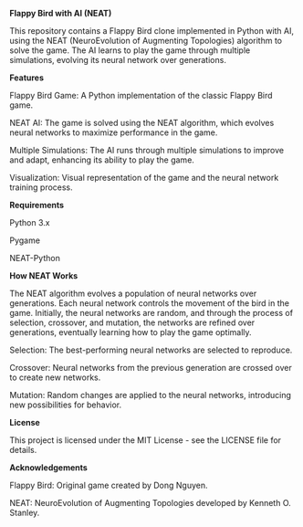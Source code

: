 **Flappy Bird with AI (NEAT)**

This repository contains a Flappy Bird clone implemented in Python with AI, using the NEAT (NeuroEvolution of Augmenting Topologies) algorithm to solve the game. The AI learns to play the game through multiple simulations, evolving its neural network over generations.

**Features**

Flappy Bird Game: A Python implementation of the classic Flappy Bird game.

NEAT AI: The game is solved using the NEAT algorithm, which evolves neural networks to maximize performance in the game.

Multiple Simulations: The AI runs through multiple simulations to improve and adapt, enhancing its ability to play the game.

Visualization: Visual representation of the game and the neural network training process.

**Requirements**

Python 3.x

Pygame

NEAT-Python

**How NEAT Works**

The NEAT algorithm evolves a population of neural networks over generations. Each neural network controls the movement of the bird in the game. Initially, the neural networks are random, and through the process of selection, crossover, and mutation, the networks are refined over generations, eventually learning how to play the game optimally.

Selection: The best-performing neural networks are selected to reproduce.

Crossover: Neural networks from the previous generation are crossed over to create new networks.

Mutation: Random changes are applied to the neural networks, introducing new possibilities for behavior.

**License**

This project is licensed under the MIT License - see the LICENSE file for details.

**Acknowledgements**

Flappy Bird: Original game created by Dong Nguyen.

NEAT: NeuroEvolution of Augmenting Topologies developed by Kenneth O. Stanley.

